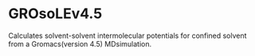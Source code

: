 GROsoLEv4.5
===========

Calculates solvent-solvent intermolecular potentials for confined solvent from 
a Gromacs(version 4.5) MDsimulation.


